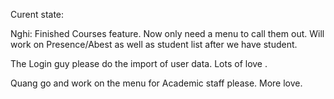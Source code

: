 Curent state: 

Nghi: Finished Courses feature. Now only need a menu to call them out. Will work on Presence/Abest as well as student list after we have student.


The Login guy please do the import of user data. Lots of love .

Quang go and work on the menu for Academic staff please. More love.
